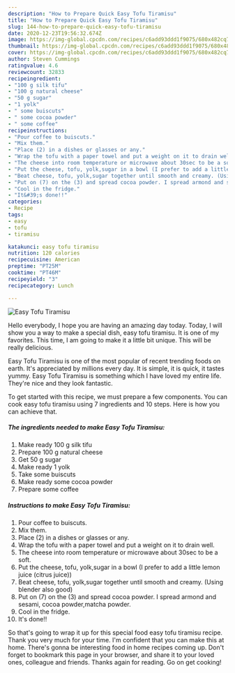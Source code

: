 ```yaml
---
description: "How to Prepare Quick Easy Tofu Tiramisu"
title: "How to Prepare Quick Easy Tofu Tiramisu"
slug: 144-how-to-prepare-quick-easy-tofu-tiramisu
date: 2020-12-23T19:56:32.674Z
image: https://img-global.cpcdn.com/recipes/c6add93ddd1f9075/680x482cq70/easy-tofu-tiramisu-recipe-main-photo.jpg
thumbnail: https://img-global.cpcdn.com/recipes/c6add93ddd1f9075/680x482cq70/easy-tofu-tiramisu-recipe-main-photo.jpg
cover: https://img-global.cpcdn.com/recipes/c6add93ddd1f9075/680x482cq70/easy-tofu-tiramisu-recipe-main-photo.jpg
author: Steven Cummings
ratingvalue: 4.6
reviewcount: 32833
recipeingredient:
- "100 g silk tifu"
- "100 g natural cheese"
- "50 g sugar"
- "1 yolk"
- " some buiscuts"
- " some cocoa powder"
- " some coffee"
recipeinstructions:
- "Pour coffee to buiscuts."
- "Mix them."
- "Place (2) in a dishes or glasses or any."
- "Wrap the tofu with a paper towel and put a weight on it to drain well."
- "The cheese into room temperature or microwave about 30sec to be a soft."
- "Put the cheese, tofu, yolk,sugar in a bowl (I prefer to add a little lemon juice (citrus juice))"
- "Beat cheese, tofu, yolk,sugar together until smooth and creamy. (Using blender also good)"
- "Put on (7) on the (3) and spread cocoa powder. I spread armond and sesami, cocoa powder,matcha powder."
- "Cool in the fridge."
- "It&#39;s done!!"
categories:
- Recipe
tags:
- easy
- tofu
- tiramisu

katakunci: easy tofu tiramisu 
nutrition: 120 calories
recipecuisine: American
preptime: "PT25M"
cooktime: "PT46M"
recipeyield: "3"
recipecategory: Lunch

---
```



![Easy Tofu Tiramisu](https://img-global.cpcdn.com/recipes/c6add93ddd1f9075/680x482cq70/easy-tofu-tiramisu-recipe-main-photo.jpg)

Hello everybody, I hope you are having an amazing day today. Today, I will show you a way to make a special dish, easy tofu tiramisu. It is one of my favorites. This time, I am going to make it a little bit unique. This will be really delicious.



Easy Tofu Tiramisu is one of the most popular of recent trending foods on earth. It's appreciated by millions every day. It is simple, it is quick, it tastes yummy. Easy Tofu Tiramisu is something which I have loved my entire life. They're nice and they look fantastic.


To get started with this recipe, we must prepare a few components. You can cook easy tofu tiramisu using 7 ingredients and 10 steps. Here is how you can achieve that.

<!--inarticleads1-->

##### The ingredients needed to make Easy Tofu Tiramisu:

1. Make ready 100 g silk tifu
1. Prepare 100 g natural cheese
1. Get 50 g sugar
1. Make ready 1 yolk
1. Take  some buiscuts
1. Make ready  some cocoa powder
1. Prepare  some coffee




<!--inarticleads2-->

##### Instructions to make Easy Tofu Tiramisu:

1. Pour coffee to buiscuts.
1. Mix them.
1. Place (2) in a dishes or glasses or any.
1. Wrap the tofu with a paper towel and put a weight on it to drain well.
1. The cheese into room temperature or microwave about 30sec to be a soft.
1. Put the cheese, tofu, yolk,sugar in a bowl (I prefer to add a little lemon juice (citrus juice))
1. Beat cheese, tofu, yolk,sugar together until smooth and creamy. (Using blender also good)
1. Put on (7) on the (3) and spread cocoa powder. I spread armond and sesami, cocoa powder,matcha powder.
1. Cool in the fridge.
1. It&#39;s done!!




So that's going to wrap it up for this special food easy tofu tiramisu recipe. Thank you very much for your time. I'm confident that you can make this at home. There's gonna be interesting food in home recipes coming up. Don't forget to bookmark this page in your browser, and share it to your loved ones, colleague and friends. Thanks again for reading. Go on get cooking!
